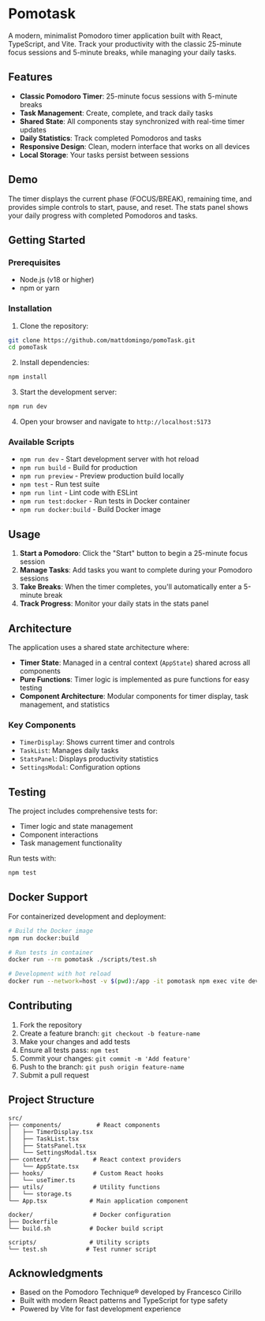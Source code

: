 # Pomotask

A modern, minimalist Pomodoro timer application built with React, TypeScript, and Vite. Track your productivity with the classic 25-minute focus sessions and 5-minute breaks, while managing your daily tasks.

## Features

- **Classic Pomodoro Timer**: 25-minute focus sessions with 5-minute breaks
- **Task Management**: Create, complete, and track daily tasks
- **Shared State**: All components stay synchronized with real-time timer updates
- **Daily Statistics**: Track completed Pomodoros and tasks
- **Responsive Design**: Clean, modern interface that works on all devices
- **Local Storage**: Your tasks persist between sessions

## Demo

The timer displays the current phase (FOCUS/BREAK), remaining time, and provides simple controls to start, pause, and reset. The stats panel shows your daily progress with completed Pomodoros and tasks.

## Getting Started

### Prerequisites

- Node.js (v18 or higher)
- npm or yarn

### Installation

1. Clone the repository:
```bash
git clone https://github.com/mattdomingo/pomoTask.git
cd pomoTask
```

2. Install dependencies:
```bash
npm install
```

3. Start the development server:
```bash
npm run dev
```

4. Open your browser and navigate to `http://localhost:5173`

### Available Scripts

- `npm run dev` - Start development server with hot reload
- `npm run build` - Build for production
- `npm run preview` - Preview production build locally
- `npm test` - Run test suite
- `npm run lint` - Lint code with ESLint
- `npm run test:docker` - Run tests in Docker container
- `npm run docker:build` - Build Docker image

## Usage

1. **Start a Pomodoro**: Click the "Start" button to begin a 25-minute focus session
2. **Manage Tasks**: Add tasks you want to complete during your Pomodoro sessions
3. **Take Breaks**: When the timer completes, you'll automatically enter a 5-minute break
4. **Track Progress**: Monitor your daily stats in the stats panel

## Architecture

The application uses a shared state architecture where:

- **Timer State**: Managed in a central context (`AppState`) shared across all components
- **Pure Functions**: Timer logic is implemented as pure functions for easy testing
- **Component Architecture**: Modular components for timer display, task management, and statistics

### Key Components

- `TimerDisplay`: Shows current timer and controls
- `TaskList`: Manages daily tasks
- `StatsPanel`: Displays productivity statistics
- `SettingsModal`: Configuration options

## Testing

The project includes comprehensive tests for:

- Timer logic and state management
- Component interactions
- Task management functionality

Run tests with:
```bash
npm test
```

## Docker Support

For containerized development and deployment:

```bash
# Build the Docker image
npm run docker:build

# Run tests in container
docker run --rm pomotask ./scripts/test.sh

# Development with hot reload
docker run --network=host -v $(pwd):/app -it pomotask npm exec vite dev --host
```

## Contributing

1. Fork the repository
2. Create a feature branch: `git checkout -b feature-name`
3. Make your changes and add tests
4. Ensure all tests pass: `npm test`
5. Commit your changes: `git commit -m 'Add feature'`
6. Push to the branch: `git push origin feature-name`
7. Submit a pull request

## Project Structure

```
src/
├── components/          # React components
│   ├── TimerDisplay.tsx
│   ├── TaskList.tsx
│   ├── StatsPanel.tsx
│   └── SettingsModal.tsx
├── context/            # React context providers
│   └── AppState.tsx
├── hooks/              # Custom React hooks
│   └── useTimer.ts
├── utils/              # Utility functions
│   └── storage.ts
└── App.tsx            # Main application component

docker/                 # Docker configuration
├── Dockerfile
└── build.sh           # Docker build script

scripts/               # Utility scripts
└── test.sh           # Test runner script
```

## Acknowledgments

- Based on the Pomodoro Technique® developed by Francesco Cirillo
- Built with modern React patterns and TypeScript for type safety
- Powered by Vite for fast development experience
